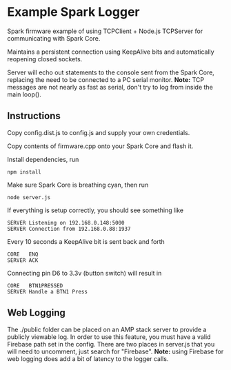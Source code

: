 Example Spark Logger
=====

Spark firmware example of using TCPClient + Node.js TCPServer for communicating with Spark Core.  

Maintains a persistent connection using KeepAlive bits and automatically reopening closed sockets.  

Server will echo out statements to the console sent from the Spark Core, replacing the need to be connected to a PC serial monitor.  **Note:** TCP messages are not nearly as fast as serial, don't try to log from inside the main loop().

## Instructions

Copy config.dist.js to config.js and supply your own credentials.

Copy contents of firmware.cpp onto your Spark Core and flash it.

Install dependencies, run

    npm install

Make sure Spark Core is breathing cyan, then run

    node server.js

If everything is setup correctly, you should see something like

    SERVER Listening on 192.168.0.148:5000
    SERVER Connection from 192.168.0.88:1937

Every 10 seconds a KeepAlive bit is sent back and forth

    CORE   ENQ
    SERVER ACK

Connecting pin D6 to 3.3v (button switch) will result in

    CORE   BTN1PRESSED
    SERVER Handle a BTN1 Press


## Web Logging

The ./public folder can be placed on an AMP stack server to provide a publicly viewable log. In order to use this feature, you must have a valid Firebase path set in the config.  There are two places in server.js that you will need to uncomment, just search for "Firebase".  **Note:** using Firebase for web logging does add a bit of latency to the logger calls.
